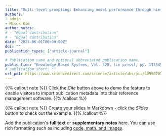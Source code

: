 ```yaml
---
title: "Multi-level prompting: Enhancing model performance through hierarchical instruction integration"
authors:
- admin
- Misuk Kim
author_notes:
# - "Equal contribution"
# - "Equal contribution"
date: "2025-06-01T00:00:00Z"
doi: ""
publication_types: ["article-journal"]

# Publication name and optional abbreviated publication name.
publication: "Knowledge-Based Systems, Vol. 320, (in press), pp. 113545. DOI: 10.1016/j.knosys.2025.113545. (Q1)"
# publication_short: ""
url_pdf: https://www.sciencedirect.com/science/article/abs/pii/S095070512500591X
---
```




{{% callout note %}}
Click the *Cite* button above to demo the feature to enable visitors to import publication metadata into their reference management software.
{{% /callout %}}

{{% callout note %}}
Create your slides in Markdown - click the *Slides* button to check out the example.
{{% /callout %}}

Add the publication's **full text** or **supplementary notes** here. You can use rich formatting such as including [code, math, and images](https://docs.hugoblox.com/content/writing-markdown-latex/).
